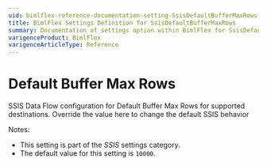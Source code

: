 ```yaml
---
uid: bimlflex-reference-documentation-setting-SsisDefaultBufferMaxRows
title: BimlFlex Settings Definition for SsisDefaultBufferMaxRows
summary: Documentation of settings option within BimlFlex for SsisDefaultBufferMaxRows
varigenceProduct: BimlFlex
varigenceArticleType: Reference
---
```


# Default Buffer Max Rows

SSIS Data Flow configuration for Default Buffer Max Rows for supported destinations. Override the value here to change the default SSIS behavior

Notes:

* This setting is part of the *SSIS* settings category.
* The default value for this setting is `10000`.
